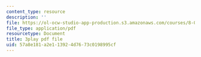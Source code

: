 ```yaml
---
content_type: resource
description: ''
file: https://ol-ocw-studio-app-production.s3.amazonaws.com/courses/8-01sc-classical-mechanics-fall-2016/57a8e181a2e113924d7673c0198995cf_c15RtHXBVuQ.pdf
file_type: application/pdf
resourcetype: Document
title: 3play pdf file
uid: 57a8e181-a2e1-1392-4d76-73c0198995cf
---
```

